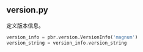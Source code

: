 ## version.py
定义版本信息。
```python
version_info = pbr.version.VersionInfo('magnum')
version_string = version_info.version_string
```
